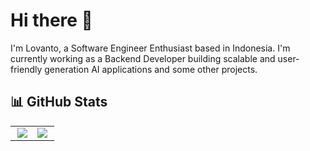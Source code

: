 <h1 align="left">Hi there 👋 </h1>

<p align="left">I'm Lovanto, a Software Engineer Enthusiast based in Indonesia. I'm currently working as a Backend Developer building scalable and user-friendly generation AI applications and some other projects. </p>

## 📊 GitHub Stats

<table>
    <tr>
        <td>
            <img align='right' src = "https://github-readme-stats.vercel.app/api?username=lovanto&show_icons=true&show_icons=true&title_color=fff&icon_color=0BB7F3&text_color=9f9f9f&bg_color=151515&line_height=25">
        </td>
         <td>
            <img align='left' src = "https://github-readme-stats.vercel.app/api/top-langs/?username=lovanto&&layout=compact&show_icons=true&show_icons=true&title_color=fff&icon_color=0BB7F3&text_color=9f9f9f&bg_color=151515">
        </td>
    </tr>
    
</table>
